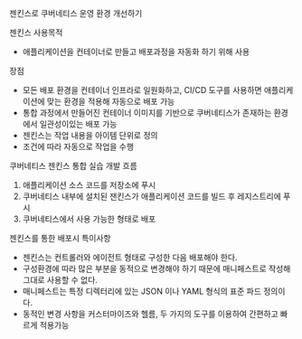 젠킨스로 쿠버네티스 운영 환경 개선하기

젠킨스 사용목적
- 애플리케이션을 컨테이너로 만들고 배포과정을 자동화 하기 위해 사용

장점
- 모든 배포 환경을 컨테이너 인프라로 일원화하고, CI/CD 도구를 사용하면 애플리케이션에 맞는 환경을 적용해 자동으로 배포 가능
- 통합 과정에서 만들어진 컨테이너 이미지를 기반으로 쿠버네티스가 존재하는 환경에서 일관성이있는 배포 가능
- 젠킨스는 작업 내용을 아이템 단위로 정의
- 조건에 따라 자동으로 작업을 수행

쿠버네티스 젠킨스 통합 실습 개발 흐름
1. 애플리케이션 소스 코드를 저장소에 푸시
2. 쿠버네티스 내부에 설치된 잰킨스가 애플리케이션 코드를 빌드 후 레지스트리에 푸시
3. 쿠버네티스에서 사용 가능한 형태로 배포
 
젠킨스를 통한 배포시 특이사항
- 젠킨스는 컨트롤러와 에이전트 형태로 구성한 다음 배포해야 한다.
- 구성환경에 따라 많은 부분을 동적으로 변경해야 하기 때문에 매니페스트로 작성해 그대로 사용할 수 없다.
- 매니페스트는 특정 디렉터리에 있는 JSON 이나 YAML 형식의 표준 파드 정의이다.
- 동적인 변경 사항을 커스터마이즈와 헬름, 두 가지의 도구를 이용하여 간편하고 빠르게 적용가능